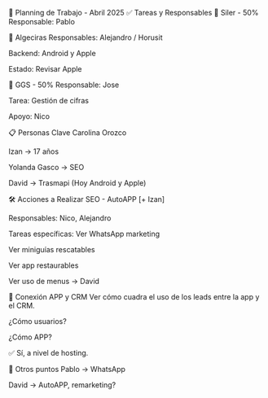 📅 Planning de Trabajo - Abril 2025
✅ Tareas y Responsables
🔹 Siler - 50%
Responsable: Pablo

🔹 Algeciras
Responsables: Alejandro / Horusit

Backend: Android y Apple

Estado: Revisar Apple

🔹 GGS - 50%
Responsable: Jose

Tarea: Gestión de cifras

Apoyo: Nico

📋 Personas Clave
Carolina Orozco

Izan → 17 años

Yolanda Gasco → SEO

David → Trasmapi (Hoy Android y Apple)

🛠️ Acciones a Realizar
SEO - AutoAPP
[+ Izan]

Responsables: Nico, Alejandro

Tareas específicas:
Ver WhatsApp marketing

Ver miniguías rescatables

Ver app restaurables

Ver uso de menus → David

🔄 Conexión APP y CRM
Ver cómo cuadra el uso de los leads entre la app y el CRM.

¿Cómo usuarios?

¿Cómo APP?

✅ Sí, a nivel de hosting.

📲 Otros puntos
Pablo → WhatsApp

David → AutoAPP, remarketing?